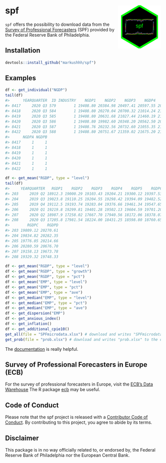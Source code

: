 <!-- README.md is generated from README.Rmd. Please edit that file -->

spf <a href='https://github.com/markushhh/spf'><img src='man/figures/sticker.png' align="right" height="138.5" /></a>
=====================================================================================================================

<!-- badges: start -->
<!-- badges: end -->

`spf` offers the possibility to download data from the [Survey of
Professional
Forecasters](https://www.philadelphiafed.org/research-and-data/real-time-center/survey-of-professional-forecasters/data-files)
(SPF) provided by the Federal Reserve Bank of Philadelphia.

Installation
------------

``` r
devtools::install_github("markushhh/spf")
```

Examples
--------

``` r
df <- get_individual("NGDP")
tail(df)
#>      YEARQUARTER  ID INDUSTRY    NGDP1    NGDP2    NGDP3    NGDP4    NGDP5    NGDP6
#> 8417     2020 Q3 579        1 19408.80 20384.98 20497.41 20597.55 20683.54 21126.87
#> 8418     2020 Q3 584        1 19408.80 20270.04 20700.32 21014.24 21244.12 21420.96
#> 8419     2020 Q3 585        1 19408.80 20631.68 21027.44 21460.19 21694.82 21804.55
#> 8420     2020 Q3 586        1 19408.80 19982.60 20348.20 20562.50 20786.30 21011.50
#> 8421     2020 Q3 587        1 19408.76 20232.56 20732.60 21055.35 21347.27 21608.73
#> 8422     2020 Q3 588        1 19408.80 20751.67 21359.02 21675.20 21996.78 22282.54
#>      NGDPA NGDPB
#> 8417     1     1
#> 8418     1     1
#> 8419     1     1
#> 8420     1     1
#> 8421     1     1
#> 8422     1     1
```

``` r
df <- get_mean("RGDP", type = "level")
tail(df)
#>     YEARQUARTER   RGDP1    RGDP2    RGDP3    RGDP4    RGDP5    RGDP6    RGDPA    RGDPB
#> 203     2019 Q2 18912.3 19000.29 19103.43 19204.21 19300.12 19397.53 19053.90 19435.76
#> 204     2019 Q3 19023.8 19110.25 19204.55 19298.42 19394.09 19482.52 19068.62 19435.30
#> 205     2019 Q4 19112.5 19193.74 19283.04 19376.66 19461.34 19547.65 19063.77 19416.83
#> 206     2020 Q1 19219.8 19299.81 19401.28 19502.13 19604.59 19701.20 19450.60 19849.56
#> 207     2020 Q2 18987.9 17258.02 17667.70 17940.56 18172.06 18378.07 17973.82 18465.46
#> 208     2020 Q3 17205.8 17981.54 18224.00 18431.25 18598.80 18760.65 18101.86 18679.83
#>        RGDPC    RGDPD
#> 203 19809.12 20270.61
#> 204 19834.82 20282.35
#> 205 19776.05 20214.66
#> 206 20280.59 20676.70
#> 207 19158.13 19673.78
#> 208 19329.32 19748.33
```

``` r
df <- get_mean("RGDP", type = "level")
df <- get_mean("RGDP", type = "growth")
df <- get_mean("RGDP", type = "pct")
df <- get_mean("EMP", type = "level")
df <- get_mean("EMP", type = "pct")
df <- get_mean("EMP", type = "ave")
df <- get_median("EMP", type = "level")
df <- get_median("EMP", type = "pct")
df <- get_median("EMP", type = "ave")
df <- get_dispersion("EMP")
df <- get_anxious_index()
df <- get_inflation()
df <- get_additional_cpie10()
get_all(file = "SPFmicrodata.xlsx") # download and writes "SPFmicrodata.xlsx" to the disk
get_prob(file = "prob.xlsx") # download and writes "prob.xlsx" to the disk
```

The
[documentation](https://www.philadelphiafed.org/-/media/research-and-data/real-time-center/survey-of-professional-forecasters/spf-documentation.pdf?la=en)
is really helpful.

Survey of Professional Forecasters in Europe (ECB)
--------------------------------------------------

For the survey of professional forecasters in Europe, visit the [ECB’s
Data Warehouse](https://sdw.ecb.europa.eu/browse.do?node=9691152) The R
package [ecb](https://github.com/expersso/ecb) may be useful.

Code of Conduct
---------------

Please note that the spf project is released with a [Contributor Code of
Conduct](https://contributor-covenant.org/version/2/0/CODE_OF_CONDUCT.html).
By contributing to this project, you agree to abide by its terms.

Disclaimer
----------

This package is in no way officially related to, or endorsed by, the
Federal Reserve Bank of Philadelphia nor the European Central Bank.
